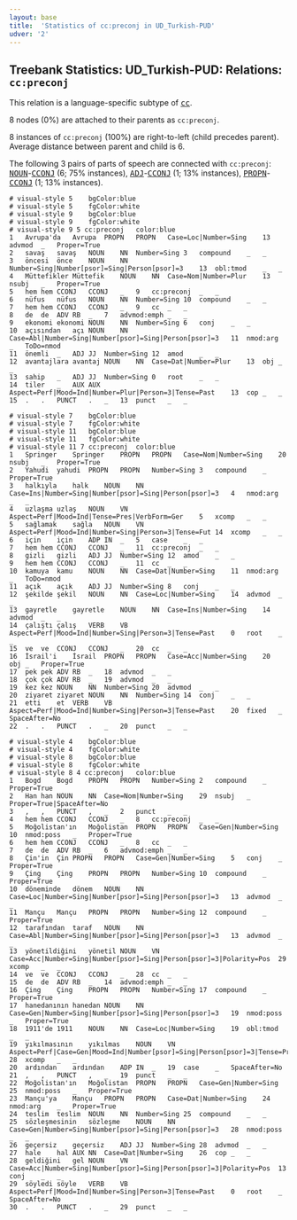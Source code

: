 ```yaml
---
layout: base
title:  'Statistics of cc:preconj in UD_Turkish-PUD'
udver: '2'
---
```


## Treebank Statistics: UD_Turkish-PUD: Relations: `cc:preconj`

This relation is a language-specific subtype of <tt><a href="tr_pud-dep-cc.html">cc</a></tt>.

8 nodes (0%) are attached to their parents as `cc:preconj`.

8 instances of `cc:preconj` (100%) are right-to-left (child precedes parent).
Average distance between parent and child is 6.

The following 3 pairs of parts of speech are connected with `cc:preconj`: <tt><a href="tr_pud-pos-NOUN.html">NOUN</a></tt>-<tt><a href="tr_pud-pos-CCONJ.html">CCONJ</a></tt> (6; 75% instances), <tt><a href="tr_pud-pos-ADJ.html">ADJ</a></tt>-<tt><a href="tr_pud-pos-CCONJ.html">CCONJ</a></tt> (1; 13% instances), <tt><a href="tr_pud-pos-PROPN.html">PROPN</a></tt>-<tt><a href="tr_pud-pos-CCONJ.html">CCONJ</a></tt> (1; 13% instances).


~~~ conllu
# visual-style 5	bgColor:blue
# visual-style 5	fgColor:white
# visual-style 9	bgColor:blue
# visual-style 9	fgColor:white
# visual-style 9 5 cc:preconj	color:blue
1	Avrupa'da	Avrupa	PROPN	PROPN	Case=Loc|Number=Sing	13	advmod	_	Proper=True
2	savaş	savaş	NOUN	NN	Number=Sing	3	compound	_	_
3	öncesi	önce	NOUN	NN	Number=Sing|Number[psor]=Sing|Person[psor]=3	13	obl:tmod	_	_
4	Müttefikler	Müttefik	NOUN	NN	Case=Nom|Number=Plur	13	nsubj	_	Proper=True
5	hem	hem	CCONJ	CCONJ	_	9	cc:preconj	_	_
6	nüfus	nüfus	NOUN	NN	Number=Sing	10	compound	_	_
7	hem	hem	CCONJ	CCONJ	_	9	cc	_	_
8	de	de	ADV	RB	_	7	advmod:emph	_	_
9	ekonomi	ekonomi	NOUN	NN	Number=Sing	6	conj	_	_
10	açısından	açı	NOUN	NN	Case=Abl|Number=Sing|Number[psor]=Sing|Person[psor]=3	11	nmod:arg	_	ToDo=nmod
11	önemli	_	ADJ	JJ	Number=Sing	12	amod	_	_
12	avantajlara	avantaj	NOUN	NN	Case=Dat|Number=Plur	13	obj	_	_
13	sahip	_	ADJ	JJ	Number=Sing	0	root	_	_
14	tiler	_	AUX	AUX	Aspect=Perf|Mood=Ind|Number=Plur|Person=3|Tense=Past	13	cop	_	_
15	.	.	PUNCT	.	_	13	punct	_	_

~~~


~~~ conllu
# visual-style 7	bgColor:blue
# visual-style 7	fgColor:white
# visual-style 11	bgColor:blue
# visual-style 11	fgColor:white
# visual-style 11 7 cc:preconj	color:blue
1	Springer	Springer	PROPN	PROPN	Case=Nom|Number=Sing	20	nsubj	_	Proper=True
2	Yahudi	yahudi	PROPN	PROPN	Number=Sing	3	compound	_	Proper=True
3	halkıyla	halk	NOUN	NN	Case=Ins|Number=Sing|Number[psor]=Sing|Person[psor]=3	4	nmod:arg	_	_
4	uzlaşma	uzlaş	NOUN	VN	Aspect=Perf|Mood=Ind|Tense=Pres|VerbForm=Ger	5	xcomp	_	_
5	sağlamak	sağla	NOUN	VN	Aspect=Perf|Mood=Ind|Number=Sing|Person=3|Tense=Fut	14	xcomp	_	_
6	için	için	ADP	IN	_	5	case	_	_
7	hem	hem	CCONJ	CCONJ	_	11	cc:preconj	_	_
8	gizli	gizli	ADJ	JJ	Number=Sing	12	amod	_	_
9	hem	hem	CCONJ	CCONJ	_	11	cc	_	_
10	kamuya	kamu	NOUN	NN	Case=Dat|Number=Sing	11	nmod:arg	_	ToDo=nmod
11	açık	açık	ADJ	JJ	Number=Sing	8	conj	_	_
12	şekilde	şekil	NOUN	NN	Case=Loc|Number=Sing	14	advmod	_	_
13	gayretle	gayretle	NOUN	NN	Case=Ins|Number=Sing	14	advmod	_	_
14	çalıştı	çalış	VERB	VB	Aspect=Perf|Mood=Ind|Number=Sing|Person=3|Tense=Past	0	root	_	_
15	ve	ve	CCONJ	CCONJ	_	20	cc	_	_
16	İsrail'i	İsrail	PROPN	PROPN	Case=Acc|Number=Sing	20	obj	_	Proper=True
17	pek	pek	ADV	RB	_	18	advmod	_	_
18	çok	çok	ADV	RB	_	19	advmod	_	_
19	kez	kez	NOUN	NN	Number=Sing	20	advmod	_	_
20	ziyaret	ziyaret	NOUN	NN	Number=Sing	14	conj	_	_
21	etti	et	VERB	VB	Aspect=Perf|Mood=Ind|Number=Sing|Person=3|Tense=Past	20	fixed	_	SpaceAfter=No
22	.	.	PUNCT	.	_	20	punct	_	_

~~~


~~~ conllu
# visual-style 4	bgColor:blue
# visual-style 4	fgColor:white
# visual-style 8	bgColor:blue
# visual-style 8	fgColor:white
# visual-style 8 4 cc:preconj	color:blue
1	Bogd	Bogd	PROPN	PROPN	Number=Sing	2	compound	_	Proper=True
2	Han	han	NOUN	NN	Case=Nom|Number=Sing	29	nsubj	_	Proper=True|SpaceAfter=No
3	,	,	PUNCT	,	_	2	punct	_	_
4	hem	hem	CCONJ	CCONJ	_	8	cc:preconj	_	_
5	Moğolistan'ın	Moğolistan	PROPN	PROPN	Case=Gen|Number=Sing	10	nmod:poss	_	Proper=True
6	hem	hem	CCONJ	CCONJ	_	8	cc	_	_
7	de	de	ADV	RB	_	6	advmod:emph	_	_
8	Çin'in	Çin	PROPN	PROPN	Case=Gen|Number=Sing	5	conj	_	Proper=True
9	Çing	Çing	PROPN	PROPN	Number=Sing	10	compound	_	Proper=True
10	döneminde	dönem	NOUN	NN	Case=Loc|Number=Sing|Number[psor]=Sing|Person[psor]=3	13	advmod	_	_
11	Mançu	Mançu	PROPN	PROPN	Number=Sing	12	compound	_	Proper=True
12	tarafından	taraf	NOUN	NN	Case=Abl|Number=Sing|Number[psor]=Sing|Person[psor]=3	13	advmod	_	_
13	yönetildiğini	yönetil	NOUN	VN	Case=Acc|Number=Sing|Number[psor]=Sing|Person[psor]=3|Polarity=Pos	29	xcomp	_	_
14	ve	ve	CCONJ	CCONJ	_	28	cc	_	_
15	de	de	ADV	RB	_	14	advmod:emph	_	_
16	Çing	Çing	PROPN	PROPN	Number=Sing	17	compound	_	Proper=True
17	hanedanının	hanedan	NOUN	NN	Case=Gen|Number=Sing|Number[psor]=Sing|Person[psor]=3	19	nmod:poss	_	Proper=True
18	1911'de	1911	NOUN	NN	Case=Loc|Number=Sing	19	obl:tmod	_	_
19	yıkılmasının	yıkılmas	NOUN	VN	Aspect=Perf|Case=Gen|Mood=Ind|Number[psor]=Sing|Person[psor]=3|Tense=Pres|VerbForm=Ger|Voice=Pass	28	xcomp	_	_
20	ardından	ardından	ADP	IN	_	19	case	_	SpaceAfter=No
21	,	,	PUNCT	,	_	19	punct	_	_
22	Moğolistan'ın	Moğolistan	PROPN	PROPN	Case=Gen|Number=Sing	25	nmod:poss	_	Proper=True
23	Mançu'ya	Mançu	PROPN	PROPN	Case=Dat|Number=Sing	24	nmod:arg	_	Proper=True
24	teslim	teslim	NOUN	NN	Number=Sing	25	compound	_	_
25	sözleşmesinin	sözleşme	NOUN	NN	Case=Gen|Number=Sing|Number[psor]=Sing|Person[psor]=3	28	nmod:poss	_	_
26	geçersiz	geçersiz	ADJ	JJ	Number=Sing	28	advmod	_	_
27	hale	hal	AUX	NN	Case=Dat|Number=Sing	26	cop	_	_
28	geldiğini	gel	NOUN	VN	Case=Acc|Number=Sing|Number[psor]=Sing|Person[psor]=3|Polarity=Pos	13	conj	_	_
29	söyledi	söyle	VERB	VB	Aspect=Perf|Mood=Ind|Number=Sing|Person=3|Tense=Past	0	root	_	SpaceAfter=No
30	.	.	PUNCT	.	_	29	punct	_	_

~~~


